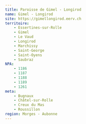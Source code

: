 ```yaml
---
title: Paroisse de Gimel - Longirod
name: Gimel - Longirod
site: https://gimellongirod.eerv.ch
territoire:
    - Essertines-sur-Rolle
    - Gimel
    - Le Vaud
    - Longirod
    - Marchissy
    - Saint-George
    - Saint-Oyens
    - Saubraz
NPA:
    - 1186
    - 1187
    - 1188
    - 1189
    - 1261
meta:
    - Bugnaux
    - Châtel-sur-Rolle
    - Creux du Mas
    - Roussillon
region: Morges - Aubonne
---
```

